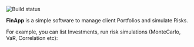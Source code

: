 ![Build status](https://github.com/quicktype/quicktype/actions/workflows/master.yaml/badge.svg)

**FinApp** is a simple software to manage client Portfolios and simulate Risks.

For example, you can list Investments, run risk simulations (MonteCarlo, VaR, Correlation etc):


